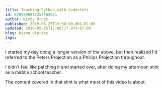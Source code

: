 ```yaml
---
title: Teaching Python with Codesters
id: 8709898877257562051
author: Kirby Urner
published: 2019-05-25T15:00:00.001-07:00
updated: 2019-05-25T15:00:17.873-07:00
blog: bizmo_diaries
tags: 
---
```


I started my day doing a longer version of the above, but then realized I'd referred to the Peters Projection as a Phillips Projection throughout.

I didn't feel like patching it and started over, after doing my afternoon stint as a middle school teacher.

The content covered in that stint is what most of this video is about.